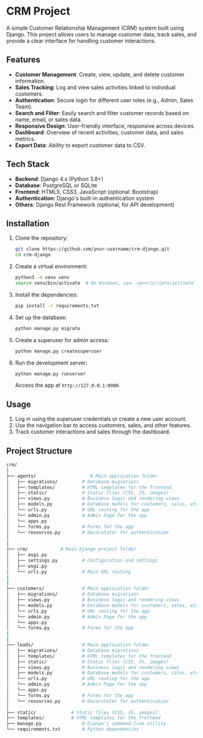 # CRM Project

A simple Customer Relationship Management (CRM) system built using Django. This project allows users to manage customer data, track sales, and provide a clear interface for handling customer interactions.

## Features

- **Customer Management**: Create, view, update, and delete customer information.
- **Sales Tracking**: Log and view sales activities linked to individual customers.
- **Authentication**: Secure login for different user roles (e.g., Admin, Sales Team).
- **Search and Filter**: Easily search and filter customer records based on name, email, or sales data.
- **Responsive Design**: User-friendly interface, responsive across devices.
- **Dashboard**: Overview of recent activities, customer data, and sales metrics.
- **Export Data**: Ability to export customer data to CSV.

## Tech Stack

- **Backend**: Django 4.x (Python 3.8+)
- **Database**: PostgreSQL or SQLite
- **Frontend**: HTML5, CSS3, JavaScript (optional: Bootstrap)
- **Authentication**: Django's built-in authentication system
- **Others**: Django Rest Framework (optional, for API development)

## Installation

1. Clone the repository:

    ```bash
    git clone https://github.com/your-username/crm-django.git
    cd crm-django
    ```

2. Create a virtual environment:

    ```bash
    python3 -m venv venv
    source venv/bin/activate  # On Windows, use `venv\Scripts\activate`
    ```

3. Install the dependencies:

    ```bash
    pip install -r requirements.txt
    ```

4. Set up the database:

    ```bash
    python manage.py migrate
    ```

5. Create a superuser for admin access:

    ```bash
    python manage.py createsuperuser
    ```

6. Run the development server:

    ```bash
    python manage.py runserver
    ```

    Access the app at `http://127.0.0.1:8000`.

## Usage

1. Log in using the superuser credentials or create a new user account.
2. Use the navigation bar to access customers, sales, and other features.
3. Track customer interactions and sales through the dashboard.

## Project Structure

```bash
crm/
│
├── agents/                    # Main application folder
│   ├── migrations/         # Database migrations
│   ├── templates/          # HTML templates for the frontend
│   ├── static/             # Static files (CSS, JS, images)
│   ├── views.py            # Business logic and rendering views
│   ├── models.py           # Database models for customers, sales, etc.
│   └── urls.py             # URL routing for the app
│   └── admin.py            # Admin Page for the app
│   └── apps.py
│   └── forms.py            # Forms for the app
│   └── resources.py        # Decoratater for authentication
│
|
├── crm/            # Main Django project folder
│   ├── asgi.py  
│   ├── settings.py         # Configuration and settings
│   ├── wsgi.py  
│   └── urls.py             # Main URL routing
|
|
├── customers/              # Main application folder
│   ├── migrations/         # Database migrations
│   ├── views.py            # Business logic and rendering views
│   ├── models.py           # Database models for customers, sales, etc.
│   └── urls.py             # URL routing for the app
│   └── admin.py            # Admin Page for the app
│   └── apps.py
│   └── forms.py            # Forms for the app
|
|
├── leads/                  # Main application folder
│   ├── migrations/         # Database migrations
│   ├── templates/          # HTML templates for the frontend
│   ├── static/             # Static files (CSS, JS, images)
│   ├── views.py            # Business logic and rendering views
│   ├── models.py           # Database models for customers, sales, etc.
│   └── urls.py             # URL routing for the app
│   └── admin.py            # Admin Page for the app
│   └── apps.py
│   └── forms.py            # Forms for the app
│   └── resources.py        # Decoratater for authentication
│
├── static/             # Static files (CSS, JS, images)
├── templates/          # HTML templates for the frontend    
├── manage.py               # Django's command-line utility
└── requirements.txt        # Python dependencies
